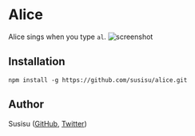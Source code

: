 # Alice
Alice sings when you type `al`.
![screenshot](https://github.com/susisu/alice/wiki/images/al.gif)

## Installation
``` shell
npm install -g https://github.com/susisu/alice.git
```

## Author
Susisu ([GitHub](https://github.com/susisu), [Twitter](https://twitter.com/susisu2413))
